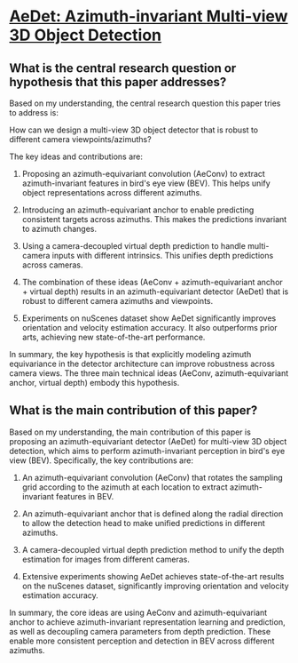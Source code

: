 # [AeDet: Azimuth-invariant Multi-view 3D Object Detection](https://arxiv.org/abs/2211.12501)

## What is the central research question or hypothesis that this paper addresses?

 Based on my understanding, the central research question this paper tries to address is: 

How can we design a multi-view 3D object detector that is robust to different camera viewpoints/azimuths?

The key ideas and contributions are:

1. Proposing an azimuth-equivariant convolution (AeConv) to extract azimuth-invariant features in bird's eye view (BEV). This helps unify object representations across different azimuths. 

2. Introducing an azimuth-equivariant anchor to enable predicting consistent targets across azimuths. This makes the predictions invariant to azimuth changes.

3. Using a camera-decoupled virtual depth prediction to handle multi-camera inputs with different intrinsics. This unifies depth predictions across cameras.

4. The combination of these ideas (AeConv + azimuth-equivariant anchor + virtual depth) results in an azimuth-equivariant detector (AeDet) that is robust to different camera azimuths and viewpoints.

5. Experiments on nuScenes dataset show AeDet significantly improves orientation and velocity estimation accuracy. It also outperforms prior arts, achieving new state-of-the-art performance.

In summary, the key hypothesis is that explicitly modeling azimuth equivariance in the detector architecture can improve robustness across camera views. The three main technical ideas (AeConv, azimuth-equivariant anchor, virtual depth) embody this hypothesis.


## What is the main contribution of this paper?

 Based on my understanding, the main contribution of this paper is proposing an azimuth-equivariant detector (AeDet) for multi-view 3D object detection, which aims to perform azimuth-invariant perception in bird's eye view (BEV). Specifically, the key contributions are:

1. An azimuth-equivariant convolution (AeConv) that rotates the sampling grid according to the azimuth at each location to extract azimuth-invariant features in BEV. 

2. An azimuth-equivariant anchor that is defined along the radial direction to allow the detection head to make unified predictions in different azimuths.

3. A camera-decoupled virtual depth prediction method to unify the depth estimation for images from different cameras. 

4. Extensive experiments showing AeDet achieves state-of-the-art results on the nuScenes dataset, significantly improving orientation and velocity estimation accuracy.

In summary, the core ideas are using AeConv and azimuth-equivariant anchor to achieve azimuth-invariant representation learning and prediction, as well as decoupling camera parameters from depth prediction. These enable more consistent perception and detection in BEV across different azimuths.
